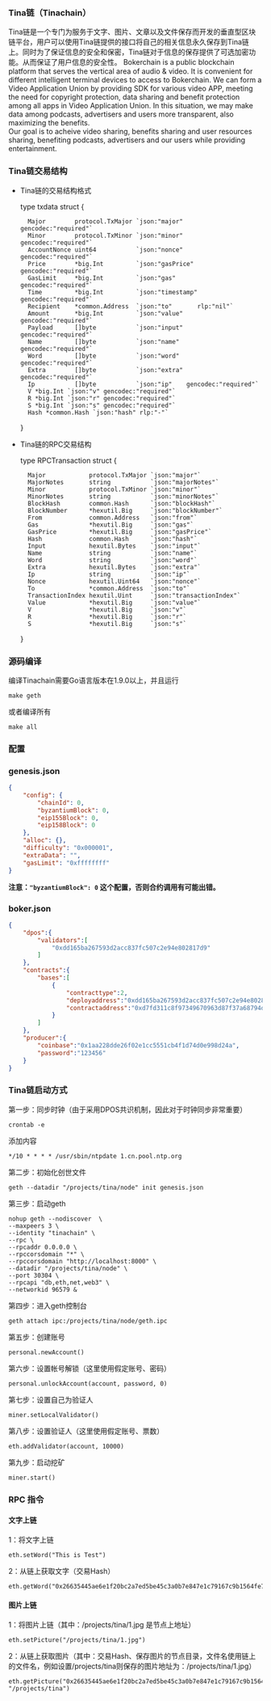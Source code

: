 
### Tina链（Tinachain）
Tina链是一个专门为服务于文字、图片、文章以及文件保存而开发的垂直型区块链平台，用户可以使用Tina链提供的接口将自己的相关信息永久保存到Tina链上。同时为了保证信息的安全和保密，Tina链对于信息的保存提供了可选加密功能。从而保证了用户信息的安全性。
Bokerchain is a public blockchain platform that serves the vertical area of audio & video. It is convenient for different intelligent terminal devices to access to Bokerchain. We can form a Video Application Union by providing SDK for various video APP, meeting the need for copyright protection, data sharing and benefit protection among all apps in Video Application Union. In this situation, we may make data among podcasts, advertisers and users more transparent, also maximizing the benefits.<br/>
Our goal is to acheive video sharing, benefits sharing and user resources sharing, benefiting podcasts, advertisers and our users while providing entertainment.

### Tina链交易结构
* Tina链的交易结构格式

    type txdata struct {
    
        Major        protocol.TxMajor `json:"major"   gencodec:"required"`          
        Minor        protocol.TxMinor `json:"minor"   gencodec:"required"`          
        AccountNonce uint64           `json:"nonce"    gencodec:"required"`         
        Price        *big.Int         `json:"gasPrice" gencodec:"required"`         
    	GasLimit     *big.Int         `json:"gas"      gencodec:"required"`         
    	Time         *big.Int         `json:"timestamp"        gencodec:"required"` 
    	Recipient    *common.Address  `json:"to"       rlp:"nil"`                   
    	Amount       *big.Int         `json:"value"    gencodec:"required"`         
    	Payload      []byte           `json:"input"    gencodec:"required"`         
    	Name         []byte           `json:"name"    gencodec:"required"`          
    	Word         []byte           `json:"word"    gencodec:"required"`          
    	Extra        []byte           `json:"extra"    gencodec:"required"`         
    	Ip           []byte           `json:"ip"    gencodec:"required"`            
    	V *big.Int `json:"v" gencodec:"required"`
    	R *big.Int `json:"r" gencodec:"required"`
    	S *big.Int `json:"s" gencodec:"required"`
    	Hash *common.Hash `json:"hash" rlp:"-"`
    }

* Tina链的RPC交易结构

    type RPCTransaction struct {
	
    	Major            protocol.TxMajor `json:"major"`
    	MajorNotes       string           `json:"majorNotes"`
    	Minor            protocol.TxMinor `json:"minor"`
    	MinorNotes       string           `json:"minorNotes"`
    	BlockHash        common.Hash      `json:"blockHash"`
    	BlockNumber      *hexutil.Big     `json:"blockNumber"`
    	From             common.Address   `json:"from"`
    	Gas              *hexutil.Big     `json:"gas"`
    	GasPrice         *hexutil.Big     `json:"gasPrice"`
    	Hash             common.Hash      `json:"hash"`
    	Input            hexutil.Bytes    `json:"input"`
    	Name             string           `json:"name"`
    	Word             string           `json:"word"`
    	Extra            hexutil.Bytes    `json:"extra"`
    	Ip               string           `json:"ip"`
    	Nonce            hexutil.Uint64   `json:"nonce"`
    	To               *common.Address  `json:"to"`
    	TransactionIndex hexutil.Uint     `json:"transactionIndex"`
    	Value            *hexutil.Big     `json:"value"`
    	V                *hexutil.Big     `json:"v"`
    	R                *hexutil.Big     `json:"r"`
    	S                *hexutil.Big     `json:"s"`
    }
	
### 源码编译

编译Tinachain需要Go语言版本在1.9.0以上，并且运行

    make geth

或者编译所有

    make all

### 配置

### genesis.json
```json
{
	"config": {
		"chainId": 0,
		"byzantiumBlock": 0,
		"eip155Block": 0,
		"eip158Block": 0
	},
	"alloc": {},
	"difficulty": "0x000001",
	"extraData": "",
	"gasLimit": "0xffffffff"
}

```
**注意：`"byzantiumBlock": 0` 这个配置，否则合约调用有可能出错。**

### boker.json
```json
{
    "dpos":{
        "validators":[
            "0xdd165ba267593d2acc837fc507c2e94e802817d9"
        ]
    },
    "contracts":{
        "bases":[
            {
                "contracttype":2,
                "deployaddress":"0xdd165ba267593d2acc837fc507c2e94e802817d9",
                "contractaddress":"0xd7fd311c8f97349670963d87f37a68794dfa80ff"
            }
        ]
    },
    "producer":{
        "coinbase":"0x1aa228dde26f02e1cc5551cb4f1d74d0e998d24a",
        "password":"123456"
    }
}
```

### Tina链启动方式

第一步：同步时钟（由于采用DPOS共识机制，因此对于时钟同步非常重要）

	crontab -e

添加内容

	*/10 * * * * /usr/sbin/ntpdate 1.cn.pool.ntp.org


第二步：初始化创世文件

    geth --datadir "/projects/tina/node" init genesis.json


第三步：启动geth

    nohup geth --nodiscover  \
    --maxpeers 3 \
    --identity "tinachain" \
    --rpc \
    --rpcaddr 0.0.0.0 \
    --rpccorsdomain "*" \
    --rpccorsdomain "http://localhost:8000" \
    --datadir "/projects/tina/node" \
    --port 30304 \
    --rpcapi "db,eth,net,web3" \
    --networkid 96579 &


第四步：进入geth控制台

    geth attach ipc:/projects/tina/node/geth.ipc

第五步：创建账号

    personal.newAccount()


第六步：设置帐号解锁（这里使用假定账号、密码）

    personal.unlockAccount(account, password, 0)

第七步：设置自己为验证人

    miner.setLocalValidator()

第八步：设置验证人（这里使用假定账号、票数）

    eth.addValidator(account, 10000)

第九步：启动挖矿

    miner.start()
	
	
### RPC 指令

#### 文字上链

1：将文字上链

    eth.setWord("This is Test")
    
2：从链上获取文字（交易Hash）

    eth.getWord("0x26635445ae6e1f20bc2a7ed5be45c3a0b7e847e1c79167c9b1564fe77ef72094")


#### 图片上链

1：将图片上链（其中：/projects/tina/1.jpg 是节点上地址）

    eth.setPicture("/projects/tina/1.jpg")
	
2：从链上获取图片（其中：交易Hash、保存图片的节点目录，文件名使用链上的文件名，例如设置/projects/tina则保存的图片地址为：/projects/tina/1.jpg）

    eth.getPicture("0x26635445ae6e1f20bc2a7ed5be45c3a0b7e847e1c79167c9b1564fe77ef72094", "/projects/tina")
